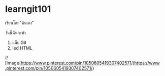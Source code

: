 # learngit101

เขียนโดย"ฉันเอง"

วันนี้ฉันจะทำ
1. แล็บ Git
2. led HTML


(![image(https://www.pinterest.com/pin/1050605419307402571/)https://www.pinterest.com/pin/1050605419307402571/)
